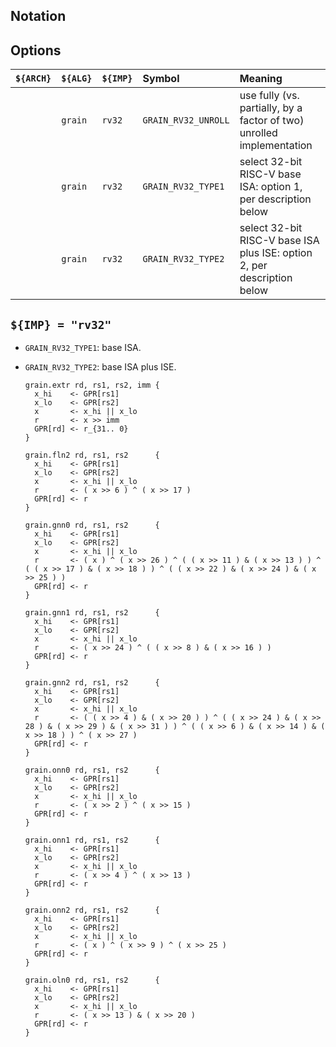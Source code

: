<!--- -------------------------------------------------------------------- --->

## Notation

<!--- -------------------------------------------------------------------- --->

## Options

| `${ARCH}` | `${ALG}`   | `${IMP}`  | Symbol                 | Meaning                                                                 |
| :-------- | :--------- | :-------- | :--------------------- | :---------------------------------------------------------------------- |
|           | `grain`    | `rv32`    | `GRAIN_RV32_UNROLL`    | use fully (vs. partially, by a factor of two) unrolled implementation   |
|           | `grain`    | `rv32`    | `GRAIN_RV32_TYPE1`     | select 32-bit RISC-V base ISA:          option 1, per description below |
|           | `grain`    | `rv32`    | `GRAIN_RV32_TYPE2`     | select 32-bit RISC-V base ISA plus ISE: option 2, per description below |

<!--- -------------------------------------------------------------------- --->

## `${IMP} = "rv32"`

- `GRAIN_RV32_TYPE1`: base ISA.

- `GRAIN_RV32_TYPE2`: base ISA plus ISE.

  ```
  grain.extr rd, rs1, rs2, imm {
    x_hi    <- GPR[rs1]
    x_lo    <- GPR[rs2]
    x       <- x_hi || x_lo
    r       <- x >> imm
    GPR[rd] <- r_{31.. 0}
  }

  grain.fln2 rd, rs1, rs2      {
    x_hi    <- GPR[rs1]
    x_lo    <- GPR[rs2]
    x       <- x_hi || x_lo
    r       <- ( x >> 6 ) ^ ( x >> 17 )
    GPR[rd] <- r
  }

  grain.gnn0 rd, rs1, rs2      {
    x_hi    <- GPR[rs1]
    x_lo    <- GPR[rs2]
    x       <- x_hi || x_lo
    r       <- ( x ) ^ ( x >> 26 ) ^ ( ( x >> 11 ) & ( x >> 13 ) ) ^ ( ( x >> 17 ) & ( x >> 18 ) ) ^ ( ( x >> 22 ) & ( x >> 24 ) & ( x >> 25 ) )
    GPR[rd] <- r
  }

  grain.gnn1 rd, rs1, rs2      {
    x_hi    <- GPR[rs1]
    x_lo    <- GPR[rs2]
    x       <- x_hi || x_lo
    r       <- ( x >> 24 ) ^ ( ( x >> 8 ) & ( x >> 16 ) )
    GPR[rd] <- r
  }

  grain.gnn2 rd, rs1, rs2      {
    x_hi    <- GPR[rs1]
    x_lo    <- GPR[rs2]
    x       <- x_hi || x_lo
    r       <- ( ( x >> 4 ) & ( x >> 20 ) ) ^ ( ( x >> 24 ) & ( x >> 28 ) & ( x >> 29 ) & ( x >> 31 ) ) ^ ( ( x >> 6 ) & ( x >> 14 ) & ( x >> 18 ) ) ^ ( x >> 27 )
    GPR[rd] <- r
  }

  grain.onn0 rd, rs1, rs2      {
    x_hi    <- GPR[rs1]
    x_lo    <- GPR[rs2]
    x       <- x_hi || x_lo
    r       <- ( x >> 2 ) ^ ( x >> 15 )
    GPR[rd] <- r
  }

  grain.onn1 rd, rs1, rs2      {
    x_hi    <- GPR[rs1]
    x_lo    <- GPR[rs2]
    x       <- x_hi || x_lo
    r       <- ( x >> 4 ) ^ ( x >> 13 )
    GPR[rd] <- r
  }

  grain.onn2 rd, rs1, rs2      {
    x_hi    <- GPR[rs1]
    x_lo    <- GPR[rs2]
    x       <- x_hi || x_lo
    r       <- ( x ) ^ ( x >> 9 ) ^ ( x >> 25 )
    GPR[rd] <- r
  }

  grain.oln0 rd, rs1, rs2      {
    x_hi    <- GPR[rs1]
    x_lo    <- GPR[rs2]
    x       <- x_hi || x_lo
    r       <- ( x >> 13 ) & ( x >> 20 )
    GPR[rd] <- r
  }
  ```

<!--- -------------------------------------------------------------------- --->
